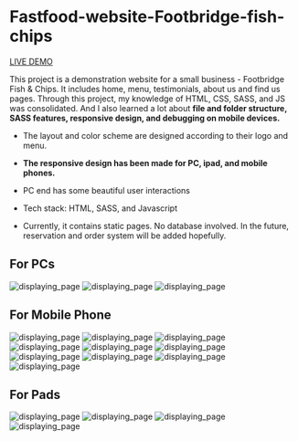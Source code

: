 # Fastfood-website-Footbridge-fish-chips

[LIVE DEMO](https://yuntianhe2abc.github.io/Fastfood_website_fish_and_chips/)

This project is a demonstration website for a small business - Footbridge Fish & Chips. It includes home, menu, testimonials, about us and find us pages. Through this project, my knowledge of HTML, CSS, SASS, and JS was consolidated. And I also learned a lot about **file and folder structure, SASS features, responsive design, and debugging on mobile devices.**

 - The layout and color scheme are designed according to their logo and menu.

 - **The responsive design has been made for PC, ipad, and mobile phones.**

 - PC end has some beautiful user interactions

 - Tech stack: HTML, SASS, and Javascript

 - Currently, it contains static pages. No database involved. In the future, reservation and order system will be added hopefully.


## For PCs

![displaying_page](./assets/newImages/screenshots/pc1.jpg) ![displaying_page](./assets/newImages/screenshots/pc2.jpg) ![displaying_page](./assets/newImages/screenshots/pc3.jpg)

## For Mobile Phone

![displaying_page](./assets/newImages/screenshots/mobile1.jpg) ![displaying_page](./assets/newImages/screenshots/mobile2.jpg) ![displaying_page](./assets/newImages/screenshots/mobile3.jpg) 
![displaying_page](./assets/newImages/screenshots/mobile4.jpg) ![displaying_page](./assets/newImages/screenshots/mobile5.jpg) ![displaying_page](./assets/newImages/screenshots/mobile6.jpg)
![displaying_page](./assets/newImages/screenshots/mobile7.jpg) ![displaying_page](./assets/newImages/screenshots/mobile8.jpg) ![displaying_page](./assets/newImages/screenshots/mobile9.jpg) ![displaying_page](./assets/newImages/screenshots/mobile10.jpg)

## For Pads
![displaying_page](./assets/newImages/screenshots/pad1.jpg) ![displaying_page](./assets/newImages/screenshots/pad2.jpg) ![displaying_page](./assets/newImages/screenshots/pad3.jpg) ![displaying_page](./assets/newImages/screenshots/pad4.jpg)


